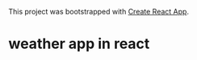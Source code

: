 This project was bootstrapped with [Create React App](https://github.com/facebook/create-react-app).

# weather app in react

